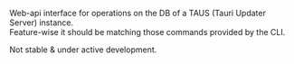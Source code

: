 Web-api interface for operations on the DB of a TAUS (Tauri Updater Server) instance.  
Feature-wise it should be matching those commands provided by the CLI.  

Not stable & under active development.
